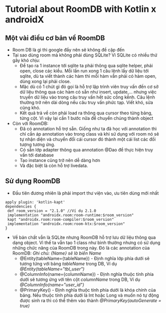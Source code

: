 # Tutorial about RoomDB with Kotlin x androidX
## Một vài điều cơ bản về RoomDB
* Room DB là gì thì google đầy nên sẽ không đề cập đến
* Tại sao dùng room mà không phải dùng SQLite? Vì SQLite có nhiều thứ gây khó chịu:
  * Để tạo ra 1 instance tới sqlite ta phải thông qua sqlite helper, phải open, close các kiểu. Mỗi lần run xong 1 câu lệnh lấy dữ liệu tới sqlite, dù ta viết thành các hàm thì mỗi hàm vẫn phải có hàm open, dùng xong lại phải close.
  * Mặc dù có 1 chút gì đó gọi là hỗ trợ lập trình viên truy vấn đến cơ sở dữ liệu thông qua các hàm có sẵn như insert, update,... nhưng việc truyền dữ liệu vào trong câu truy vấn hết sức cồng kềnh. Câu lệnh thường trở nên dài dòng nếu câu truy vấn phức tạp. Viết khó, sửa cũng khó.
  * Kết quả trả về còn phải load ra thông qua cursor theo từng bảng, từng cột. Vì vậy lại cần 1 bước nữa để chuyển chúng thành object
* Còn với RoomDB:
  * Đã có annotation hỗ trợ sẵn. Giống như ta đã học với annotation thì chỉ cần áp annotation vào trong class và khi sử dụng với room nó sẽ tự nhận diện và chuyển đổi cái cursor đó thành một cái list các đối tượng tương ứng.
  * Có sẵn lớp adapter thông qua annotation @Dao để thực hiện truy vấn tới database
  * Tạo instance cũng trở nên dễ dàng hơn
  * Và đặc biệt là còn hỗ trợ livedata.
## Sử dụng RoomDB
* Đầu tiên đương nhiên là phải import thư viện vào, ưu tiên dùng mới nhất
```
apply plugin: 'kotlin-kapt'
dependencies {
 def room_version = "2.1.0" //Ví dụ 2.1.0
 implementation "androidx.room:room-runtime:$room_version"
 kapt "androidx.room:room-compiler:$room_version"
 implementation "androidx.room:room-ktx:$room_version"
}
```
* Về bản chất vẫn là SQLite nhưng RoomDB hỗ trợ lưu dữ liệu thông qua dạng object. Vì thế ta vẫn tạo 1 class như bình thường nhưng có sử dụng những chức năng của RoomDB trong này. Đó là các annotation của RoomDB:
  *Ghi chú: {Name} sẽ là biến Name*
  * @Entity(tableName={tableName}) - Định nghĩa lớp phía dưới sẽ tương tứng với bảng *tableName* trong DB, Ví dụ *@Entity(tableName="tbl_user")*
  * @ColumnInfo(name={columnName}) - Định nghĩa thuộc tính phía dưới sẽ tương ứng với tên cột *columnName* trong DB, Ví dụ *@ColumnInfo(name="user_id")*
  * @PrimaryKey() - Định nghĩa thuộc tính phía dưới là khóa chính của bảng. Nếu thuộc tính phía dưới là Int hoặc Long và muốn nó tự động được sinh ra thì có thể thêm vào thành *@PrimaryKey(autoGenerate = true)*
